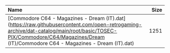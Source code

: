 |Name|Size|
|:---|---:|
|[Commodore C64 - Magazines - Dream (IT).dat](https://raw.githubusercontent.com/open-retrogaming-archive/dat-catalog/main/root/basic/TOSEC-PIX/Commodore/C64/Magazines/Dream (IT)/Commodore C64 - Magazines - Dream (IT).dat)|1251|
